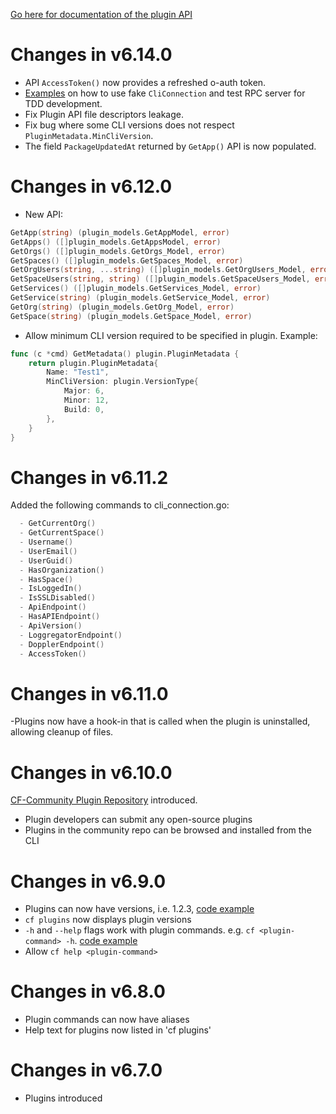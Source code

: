 [Go here for documentation of the plugin API](https://github.com/cloudfoundry/cli/blob/master/plugin_examples/DOC.md)

# Changes in v6.14.0
- API `AccessToken()` now provides a refreshed o-auth token.
- [Examples](https://github.com/cloudfoundry/cli/tree/master/plugin_examples#test-driven-development-tdd) on how to use fake `CliConnection` and test RPC server for TDD development.
- Fix Plugin API file descriptors leakage.
- Fix bug where some CLI versions does not respect `PluginMetadata.MinCliVersion`.
- The field `PackageUpdatedAt` returned by `GetApp()` API is now populated.

# Changes in v6.12.0
- New API:
```go
GetApp(string) (plugin_models.GetAppModel, error)
GetApps() ([]plugin_models.GetAppsModel, error)
GetOrgs() ([]plugin_models.GetOrgs_Model, error)
GetSpaces() ([]plugin_models.GetSpaces_Model, error)
GetOrgUsers(string, ...string) ([]plugin_models.GetOrgUsers_Model, error)
GetSpaceUsers(string, string) ([]plugin_models.GetSpaceUsers_Model, error)
GetServices() ([]plugin_models.GetServices_Model, error)
GetService(string) (plugin_models.GetService_Model, error)
GetOrg(string) (plugin_models.GetOrg_Model, error)
GetSpace(string) (plugin_models.GetSpace_Model, error)
```
- Allow minimum CLI version required to be specified in plugin. Example:
```go
func (c *cmd) GetMetadata() plugin.PluginMetadata {
	return plugin.PluginMetadata{
		Name: "Test1",
		MinCliVersion: plugin.VersionType{
			Major: 6,
			Minor: 12,
			Build: 0,
		},
	}
}
```

# Changes in v6.11.2
Added the following commands to cli_connection.go:
```go
  - GetCurrentOrg()  
  - GetCurrentSpace()  
  - Username()  
  - UserEmail()  
  - UserGuid()  
  - HasOrganization()  
  - HasSpace()  
  - IsLoggedIn()  
  - IsSSLDisabled()  
  - ApiEndpoint()  
  - HasAPIEndpoint()  
  - ApiVersion()  
  - LoggregatorEndpoint()  
  - DopplerEndpoint()  
  - AccessToken()  
```

# Changes in v6.11.0
-Plugins now have a hook-in that is called when the plugin is uninstalled, allowing cleanup of files.

# Changes in v6.10.0
[CF-Community Plugin Repository](https://github.com/cloudfoundry-incubator/cli-plugin-repo) introduced.
- Plugin developers can submit any open-source plugins 
- Plugins in the community repo can be browsed and installed from the CLI

# Changes in v6.9.0
- Plugins can now have versions, i.e. 1.2.3, [code example](https://github.com/cloudfoundry/cli/blob/master/plugin_examples/basic_plugin.go)
- `cf plugins` now displays plugin versions
- `-h` and `--help` flags work with plugin commands. e.g. `cf <plugin-command> -h`. [code example](https://github.com/cloudfoundry/cli/blob/master/plugin_examples/echo.go)
- Allow `cf help <plugin-command>`

# Changes in v6.8.0
- Plugin commands can now have aliases
- Help text for plugins now listed in 'cf plugins'

# Changes in v6.7.0
- Plugins introduced

